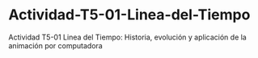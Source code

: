 # Actividad-T5-01-Linea-del-Tiempo
Actividad T5-01 Linea del Tiempo: Historia, evolución y aplicación de la animación por computadora

